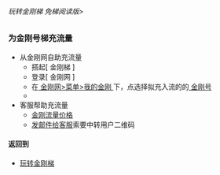 ###### 玩转金刚梯 免梯阅读版>
### 为金刚号梯充流量

- 从金刚网自助充流量
  - 搭起[ 金刚梯 ]
  - 登录[ 金刚网 ]
  - 在[ 金刚网>菜单>我的金刚 ]()下，点选择拟充入流的的[ 金刚号 ]()
  - 
- 客服帮助充流量
  - [金刚流量价格](https://github.com/a2zitpro/web/blob/master/LadderFree/kkDictionary/KKDatatrafficPriceOfLadderKKID.md)
  - [发邮件给客服](mailto:cs@a2zit.us)索要中转用户二维码

#### 返回到
- [玩转金刚梯](https://github.com/a2zitpro/web/blob/master/LadderFree/A.md)

